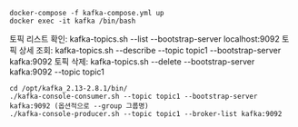 ```
docker-compose -f kafka-compose.yml up
docker exec -it kafka /bin/bash
```

토픽 리스트 확인: kafka-topics.sh --list --bootstrap-server localhost:9092
토픽 상세 조회: kafka-topics.sh --describe --topic topic1 --bootstrap-server kafka:9092
토픽 삭제: kafka-topics.sh --delete --bootstrap-server kafka:9092 --topic topic1

```
cd /opt/kafka_2.13-2.8.1/bin/
./kafka-console-consumer.sh --topic topic1 --bootstrap-server kafka:9092 (옵션적으로 --group 그룹명)
./kafka-console-producer.sh --topic topic1 --broker-list kafka:9092
```
